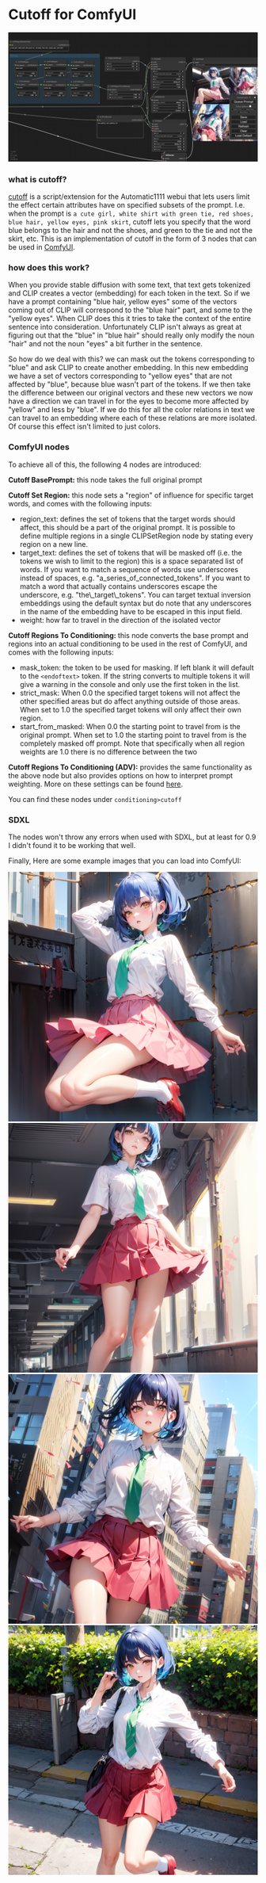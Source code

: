 # Cutoff for ComfyUI

![screenshot of workflow](https://github.com/BlenderNeko/ComfyUI_Cutoff/blob/master/examples/screenshot.png)

### what is cutoff?

[cutoff](https://github.com/hnmr293/sd-webui-cutoff) is a script/extension for the Automatic1111 webui that lets users limit the effect certain attributes have on specified subsets of the prompt. I.e. when the prompt is `a cute girl, white shirt with green tie, red shoes, blue hair, yellow eyes, pink skirt`, cutoff lets you specify that the word blue belongs to the hair and not the shoes, and green to the tie and not the skirt, etc. This is an implementation of cutoff in the form of 3 nodes that can be used in [ComfyUI](https://github.com/comfyanonymous/ComfyUI).

### how does this work?

When you provide stable diffusion with some text, that text gets tokenized and CLIP creates a vector (embedding) for each token in the text. So if we have a prompt containing "blue hair, yellow eyes" some of the vectors coming out of CLIP will correspond to the "blue hair" part, and some to the "yellow eyes". When CLIP does this it tries to take the context of the entire sentence into consideration. Unfortunately CLIP isn't always as great at figuring out that the "blue" in "blue hair" should really only modify the noun "hair" and not the noun "eyes" a bit further in the sentence.

So how do we deal with this? we can mask out the tokens corresponding to "blue" and ask CLIP to create another embedding. In this new embedding we have a set of vectors corresponding to "yellow eyes" that are not affected by "blue", because blue wasn't part of the tokens. If we then take the difference between our original vectors and  these new vectors we now have a direction we can travel in for the eyes to become more affected by "yellow" and less by "blue". If we do this for all the color relations in text we can travel to an embedding where each of these relations are more isolated. Of course this effect isn't limited to just colors.

### ComfyUI nodes
To achieve all of this, the following 4 nodes are introduced:

**Cutoff BasePrompt:** this node takes the full original prompt

**Cutoff Set Region:** this node sets a "region" of influence for specific target words, and comes with the following inputs:
- region\_text: defines the set of tokens that the target words should affect, this should be a part of the original prompt. It is possible to define multiple regions in a single CLIPSetRegion node by stating every region on a new line.
- target\_text: defines the set of tokens that will be masked off (i.e. the tokens we wish to limit to the region) this is a space separated list of words. If you want to match a sequence of words use underscores instead of spaces, e.g. "a\_series\_of\_connected\_tokens". If you want to match a word that actually contains underscores escape the underscore, e.g. "the\\_target\\_tokens". You can target textual inversion embeddings using the default syntax but do note that any underscores in the name of the embedding have to be escaped in this input field.
- weight: how far to travel in the direction of the isolated vector 

**Cutoff Regions To Conditioning:** this node converts the base prompt and regions into an actual conditioning to be used in the rest of ComfyUI, and comes with the following inputs:
- mask\_token: the token to be used for masking. If left blank it will default to the `<endoftext>` token. If the string converts to multiple tokens it will give a warning in the console and only use the first token in the list.
- strict_mask: When 0.0 the specified target tokens will not affect the other specified areas but do affect anything outside of those areas. When set to 1.0 the specified target tokens will only affect their own region.
- start\_from\_masked: When 0.0 the starting point to travel from is the original prompt. When set to 1.0 the starting point to travel from is the completely masked off prompt. Note that specifically when all region weights are 1.0 there is no difference between the two

**Cutoff Regions To Conditioning (ADV):** provides the same functionality as the above node but also provides options on how to interpret prompt weighting. More on these settings can be found [here](https://github.com/BlenderNeko/ComfyUI_ADV_CLIP_emb).

You can find these nodes under `conditioning>cutoff`

### SDXL

The nodes won't throw any errors when used with SDXL, but at least for 0.9 I didn't found it to be working that well.

Finally, Here are some example images that you can load into ComfyUI:

![first example generation of a cute girl, white shirt with green tie, red shoes, blue hair, yellow eyes, pink skirt using cutoff](https://github.com/BlenderNeko/ComfyUI_Cutoff/blob/master/examples/ComfyUI_00671_.png)
![first example generation of a cute girl, white shirt with green tie, red shoes, blue hair, yellow eyes, pink skirt using cutoff](https://github.com/BlenderNeko/ComfyUI_Cutoff/blob/master/examples/ComfyUI_00672_.png)
![first example generation of a cute girl, white shirt with green tie, red shoes, blue hair, yellow eyes, pink skirt using cutoff](https://github.com/BlenderNeko/ComfyUI_Cutoff/blob/master/examples/ComfyUI_00673_.png)
![first example generation of a cute girl, white shirt with green tie, red shoes, blue hair, yellow eyes, pink skirt using cutoff](https://github.com/BlenderNeko/ComfyUI_Cutoff/blob/master/examples/ComfyUI_00674_.png)
